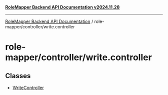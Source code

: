 [**RoleMapper Backend API Documentation v2024.11.28**](../../../README.md)

***

[RoleMapper Backend API Documentation](../../../modules.md) / role-mapper/controller/write.controller

# role-mapper/controller/write.controller

## Classes

- [WriteController](classes/WriteController.md)
